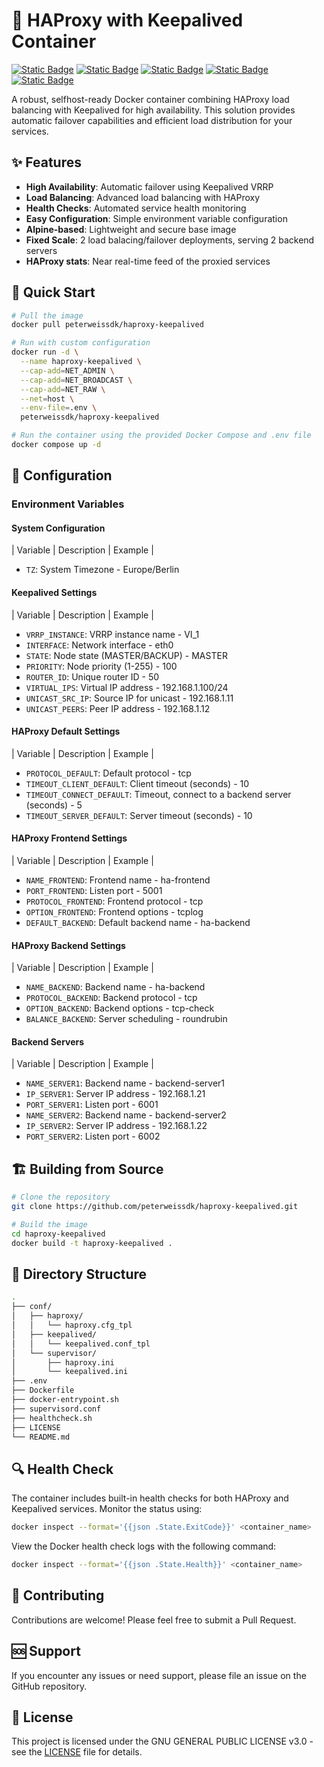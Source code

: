 # 💾 HAProxy with Keepalived Container

[![Static Badge](https://img.shields.io/badge/Docker-Container-white?style=flat&logo=docker&logoColor=white&logoSize=auto&labelColor=black)](https://docker.com/)
[![Static Badge](https://img.shields.io/badge/Alpine-V3.21-white?style=flat&logo=alpinelinux&logoColor=white&logoSize=auto&labelColor=black)](https://www.alpinelinux.org/)
[![Static Badge](https://img.shields.io/badge/HAProxy-V3.0.7-white?style=flat&logoColor=white&labelColor=black)](https://www.haproxy.org/)
[![Static Badge](https://img.shields.io/badge/KeepAliveD-V2.3.1-white?style=flat&logoColor=white&labelColor=black)](https://keepalived.org/)
[![Static Badge](https://img.shields.io/badge/GPL-V3-white?style=flat&logo=gnu&logoColor=white&logoSize=auto&labelColor=black)](https://www.gnu.org/licenses/gpl-3.0.en.html/)

A robust, selfhost-ready Docker container combining HAProxy load balancing with Keepalived for high availability. This solution provides automatic failover capabilities and efficient load distribution for your services.

## ✨ Features

- **High Availability**: Automatic failover using Keepalived VRRP
- **Load Balancing**: Advanced load balancing with HAProxy
- **Health Checks**: Automated service health monitoring
- **Easy Configuration**: Simple environment variable configuration
- **Alpine-based**: Lightweight and secure base image
- **Fixed Scale**: 2 load balacing/failover deployments, serving 2 backend servers
- **HAProxy stats**: Near real-time feed of the proxied services

## 🚀 Quick Start

```bash
# Pull the image
docker pull peterweissdk/haproxy-keepalived

# Run with custom configuration
docker run -d \
  --name haproxy-keepalived \
  --cap-add=NET_ADMIN \
  --cap-add=NET_BROADCAST \
  --cap-add=NET_RAW \
  --net=host \
  --env-file=.env \
  peterweissdk/haproxy-keepalived

# Run the container using the provided Docker Compose and .env file
docker compose up -d
```

## 🔧 Configuration

### Environment Variables

#### System Configuration

| Variable | Description | Example |

- `TZ`: System Timezone - Europe/Berlin

#### Keepalived Settings

| Variable | Description | Example |

- `VRRP_INSTANCE`: VRRP instance name - VI_1
- `INTERFACE`: Network interface - eth0
- `STATE`: Node state (MASTER/BACKUP) - MASTER
- `PRIORITY`: Node priority (1-255) - 100
- `ROUTER_ID`: Unique router ID - 50
- `VIRTUAL_IPS`: Virtual IP address - 192.168.1.100/24
- `UNICAST_SRC_IP`: Source IP for unicast - 192.168.1.11
- `UNICAST_PEERS`: Peer IP address - 192.168.1.12

#### HAProxy Default Settings

| Variable | Description | Example |
- `PROTOCOL_DEFAULT`: Default protocol - tcp
- `TIMEOUT_CLIENT_DEFAULT`: Client timeout (seconds) - 10
- `TIMEOUT_CONNECT_DEFAULT`: Timeout, connect to a backend server (seconds) - 5
- `TIMEOUT_SERVER_DEFAULT`: Server timeout (seconds) - 10


#### HAProxy Frontend Settings

| Variable | Description | Example |

- `NAME_FRONTEND`: Frontend name - ha-frontend
- `PORT_FRONTEND`: Listen port - 5001
- `PROTOCOL_FRONTEND`: Frontend protocol - tcp
- `OPTION_FRONTEND`: Frontend options - tcplog
- `DEFAULT_BACKEND`: Default backend name - ha-backend

#### HAProxy Backend Settings

| Variable | Description | Example |
- `NAME_BACKEND`: Backend name - ha-backend
- `PROTOCOL_BACKEND`: Backend protocol - tcp
- `OPTION_BACKEND`: Backend options - tcp-check
- `BALANCE_BACKEND`: Server scheduling - roundrubin

#### Backend Servers

| Variable | Description | Example |
- `NAME_SERVER1`: Backend name - backend-server1
- `IP_SERVER1`: Server IP address - 192.168.1.21
- `PORT_SERVER1`: Listen port - 6001
- `NAME_SERVER2`: Backend name - backend-server2
- `IP_SERVER2`: Server IP address - 192.168.1.22
- `PORT_SERVER2`: Listen port - 6002

## 🏗️ Building from Source

```bash
# Clone the repository
git clone https://github.com/peterweissdk/haproxy-keepalived.git

# Build the image
cd haproxy-keepalived
docker build -t haproxy-keepalived .
```

## 📝 Directory Structure

```bash
.
├── conf/
│   ├── haproxy/
│   │   └── haproxy.cfg_tpl
│   ├── keepalived/
│   │   └── keepalived.conf_tpl
│   └── supervisor/
│       ├── haproxy.ini
│       └── keepalived.ini
├── .env
├── Dockerfile
├── docker-entrypoint.sh
├── supervisord.conf
├── healthcheck.sh
├── LICENSE
└── README.md
```

## 🔍 Health Check

The container includes built-in health checks for both HAProxy and Keepalived services. Monitor the status using:

```bash
docker inspect --format='{{json .State.ExitCode}}' <container_name>
```

View the Docker health check logs with the following command:

```bash
docker inspect --format='{{json .State.Health}}' <container_name>
```

## 🤝 Contributing

Contributions are welcome! Please feel free to submit a Pull Request.

## 🆘 Support

If you encounter any issues or need support, please file an issue on the GitHub repository.

## 📄 License

This project is licensed under the GNU GENERAL PUBLIC LICENSE v3.0 - see the [LICENSE](LICENSE) file for details.

